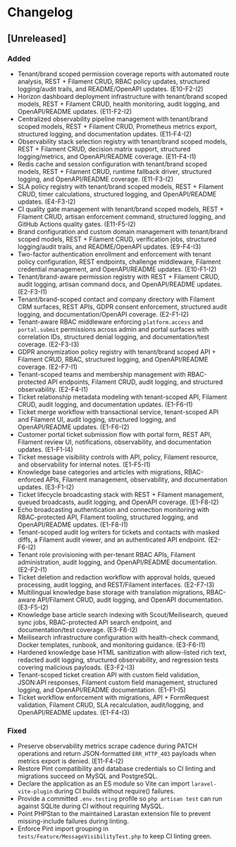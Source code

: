 # Changelog

## [Unreleased]
### Added
- Tenant/brand scoped permission coverage reports with automated route analysis, REST + Filament CRUD, RBAC policy updates, structured logging/audit trails, and README/OpenAPI updates. (E10-F2-I2)
- Horizon dashboard deployment infrastructure with tenant/brand scoped models, REST + Filament CRUD, health monitoring, audit logging, and OpenAPI/README updates. (E11-F2-I2)
- Centralized observability pipeline management with tenant/brand scoped models, REST + Filament CRUD, Prometheus metrics export, structured logging, and documentation updates. (E11-F4-I2)
- Observability stack selection registry with tenant/brand scoped models, REST + Filament CRUD, decision matrix support, structured logging/metrics, and OpenAPI/README coverage. (E11-F4-I1)
- Redis cache and session configuration with tenant/brand scoped models, REST + Filament CRUD, runtime fallback driver, structured logging, and OpenAPI/README coverage. (E11-F3-I2)
- SLA policy registry with tenant/brand scoped models, REST + Filament CRUD, timer calculations, structured logging, and OpenAPI/README updates. (E4-F3-I2)
- CI quality gate management with tenant/brand scoped models, REST + Filament CRUD, artisan enforcement command, structured logging, and GitHub Actions quality gates. (E11-F5-I2)
- Brand configuration and custom domain management with tenant/brand scoped models, REST + Filament CRUD, verification jobs, structured logging/audit trails, and README/OpenAPI updates. (E9-F4-I3)
- Two-factor authentication enrollment and enforcement with tenant policy configuration, REST endpoints, challenge middleware, Filament credential management, and OpenAPI/README updates. (E10-F1-I2)
- Tenant/brand-aware permission registry with REST + Filament CRUD, audit logging, artisan command docs, and OpenAPI/README updates. (E2-F3-I1)
- Tenant/brand-scoped contact and company directory with Filament CRM surfaces, REST APIs, GDPR consent enforcement, structured audit logging, and documentation/OpenAPI coverage. (E2-F1-I2)
- Tenant-aware RBAC middleware enforcing `platform.access` and `portal.submit` permissions across admin and portal surfaces with correlation IDs, structured denial logging, and documentation/test coverage. (E2-F3-I3)
- GDPR anonymization policy registry with tenant/brand scoped API + Filament CRUD, RBAC, structured logging, and OpenAPI/README coverage. (E2-F7-I1)
- Tenant-scoped teams and membership management with RBAC-protected API endpoints, Filament CRUD, audit logging, and structured observability. (E2-F4-I1)
- Ticket relationship metadata modeling with tenant-scoped API, Filament CRUD, audit logging, and documentation updates. (E1-F6-I1)
- Ticket merge workflow with transactional service, tenant-scoped API and Filament UI, audit logging, structured logging, and OpenAPI/README updates. (E1-F6-I2)
- Customer portal ticket submission flow with portal form, REST API, Filament review UI, notifications, observability, and documentation updates. (E1-F1-I4)
- Ticket message visibility controls with API, policy, Filament resource, and observability for internal notes. (E1-F5-I1)
- Knowledge base categories and articles with migrations, RBAC-enforced APIs, Filament management, observability, and documentation updates. (E3-F1-I2)
- Ticket lifecycle broadcasting stack with REST + Filament management, queued broadcasts, audit logging, and OpenAPI coverage. (E1-F8-I2)
- Echo broadcasting authentication and connection monitoring with RBAC-protected API, Filament tooling, structured logging, and OpenAPI/README updates. (E1-F8-I1)
- Tenant-scoped audit log writers for tickets and contacts with masked diffs, a Filament audit viewer, and an authenticated API endpoint. (E2-F6-I2)
- Tenant role provisioning with per-tenant RBAC APIs, Filament administration, audit logging, and OpenAPI/README documentation. (E2-F2-I1)
- Ticket deletion and redaction workflow with approval holds, queued processing, audit logging, and REST/Filament interfaces. (E2-F7-I3)
- Multilingual knowledge base storage with translation migrations, RBAC-aware API/Filament CRUD, audit logging, and OpenAPI documentation. (E3-F5-I2)
- Knowledge base article search indexing with Scout/Meilisearch, queued sync jobs, RBAC-protected API search endpoint, and documentation/test coverage. (E3-F6-I2)
- Meilisearch infrastructure configuration with health-check command, Docker templates, runbook, and monitoring guidance. (E3-F6-I1)
- Hardened knowledge base HTML sanitization with allow-listed rich text, redacted audit logging, structured observability, and regression tests covering malicious payloads. (E3-F2-I3)
- Tenant-scoped ticket creation API with custom field validation, JSON:API responses, Filament custom field management, structured logging, and OpenAPI/README documentation. (E1-F1-I5)
- Ticket workflow enforcement with migrations, API + FormRequest validation, Filament CRUD, SLA recalculation, audit/logging, and OpenAPI/README updates. (E1-F4-I3)
### Fixed
- Preserve observability metrics scrape cadence during PATCH operations and return JSON-formatted `ERR_HTTP_403` payloads when metrics export is denied. (E11-F4-I2)
- Restore Pint compatibility and database credentials so CI linting and migrations succeed on MySQL and PostgreSQL.
- Declare the application as an ES module so Vite can import `laravel-vite-plugin` during CI builds without require() failures.
- Provide a committed `.env.testing` profile so `php artisan test` can run against SQLite during CI without requiring MySQL.
- Point PHPStan to the maintained Larastan extension file to prevent missing-include failures during linting.
- Enforce Pint import grouping in `tests/Feature/MessageVisibilityTest.php` to keep CI linting green.
